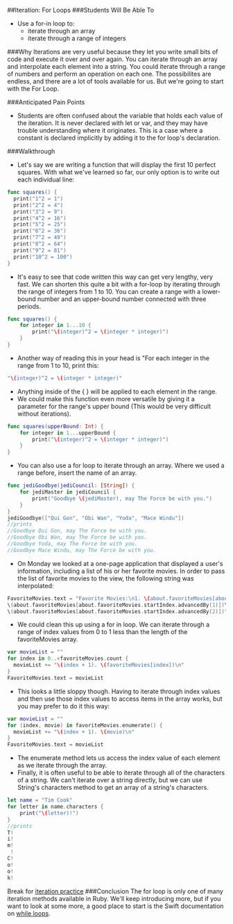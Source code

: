 ##Iteration: For Loops
###Students Will Be Able To
- Use a for-in loop to:
  - iterate through an array
  - iterate through a range of integers


###Why
Iterations are very useful because they let you write small bits of code and execute it over and over again. You can iterate through an array and interpolate each element into a string. You could iterate through a range of numbers and perform an operation on each one. The possibilites are endless, and there are a lot of tools available for us. But we're going to start with the For Loop.

###Anticipated Pain Points
- Students are often confused about the variable that holds each value of the iteration. It is never declared with let or var, and they may have trouble understanding where it originates. This is a case where a constant is declared implicitly by adding it to the for loop's declaration. 

###Walkthrough
- Let's say we are writing a function that will display the first 10 perfect squares. With what we've learned so far, our only option is to write out each individual line:
```Swift
func squares() {
  print("1^2 = 1")
  print("2^2 = 4")
  print("3^2 = 9")
  print("4^2 = 16")
  print("5^2 = 25")
  print("6^2 = 36")
  print("7^2 = 49")
  print("8^2 = 64")
  print("9^2 = 81")
  print("10^2 = 100")
}
```
- It's easy to see that code written this way can get very lengthy, very fast. We can shorten this quite a bit with a for-loop by iterating through the range of integers from 1 to 10. You can create a range with a lower-bound number and an upper-bound number connected with three periods.
```Swift
func squares() {
    for integer in 1...10 {
        print("\(integer)^2 = \(integer * integer)")
    }
}
```
- Another way of reading this in your head is "For each integer in the range from 1 to 10, print this: 
```Swift
"\(integer)^2 = \(integer * integer)"
```
- Anything inside of the { } will be applied to each element in the range.
- We could make this function even more versatile by giving it a parameter for the range's upper bound (This would be very difficult without iterations).
```Swift
func squares(upperBound: Int) {
    for integer in 1...upperBound {
        print("\(integer)^2 = \(integer * integer)")
    }
}
```
- You can also use a for loop to iterate through an array. Where we used a range before, insert the name of an array.
```Swift
func jediGoodbye(jediCouncil: [String]) {
    for jediMaster in jediCouncil {
        print("Goodbye \(jediMaster), may The Force be with you.")
    }
}
jediGoodbye(["Qui Gon", "Obi Wan", "Yoda", "Mace Windu"])
//prints
//Goodbye Qui Gon, may The Force be with you.
//Goodbye Obi Wan, may The Force be with you.
//Goodbye Yoda, may The Force be with you.
//Goodbye Mace Windu, may The Force be with you.
```
- On Monday we looked at a one-page application that displayed a user's information, including a list of his or her favorite movies. In order to pass the list of favorite movies to the view, the following string was interpolated:
```Swift
FavoriteMovies.text = "Favorite Movies:\n1. \(about.favoriteMovies[about.favoriteMovies.startIndex])\n2.
\(about.favoriteMovies[about.favoriteMovies.startIndex.advancedBy(1)])\n3.
\(about.favoriteMovies[about.favoriteMovies.startIndex.advancedBy(2)])"
```
- We could clean this up using a for in loop. We can iterate through a range of index values from 0 to 1 less than the length of the favoriteMovies array.
```Swift
var movieList = ""
for index in 0..<favoriteMovies.count {
  movieList += "\(index + 1). \(favoriteMovies[index])\n"
}
FavoriteMovies.text = movieList
```
- This looks a little sloppy though. Having to iterate through index values and then use those index values to access items in the array works, but you may prefer to do it this way:
```Swift
var movieList = ""
for (index, movie) in favoriteMovies.enumerate() {
  movieList += "\(index + 1). \(movie)\n"
}
FavoriteMovies.text = movieList
```
- The enumerate method lets us access the index value of each element as we iterate through the array.
- Finally, it is often useful to be able to iterate through all of the characters of a string. We can't iterate over a string directly, but we can use String's characters method to get an array of a string's characters.
```Swift
let name = "Tim Cook"
for letter in name.characters {
    print("\(letter)!")
}
//prints
T!
i!
m!
 !
C!
o!
o!
k!
```
Break for [iteration practice](https://github.com/upperlinecode/intro-to-swift/tree/master/day-3/IterationPractice.playground)
###Conclusion
The for loop is only one of many iteration methods available in Ruby. We'll keep introducing more, but if you want to look at some more, a good place to start is the Swift documentation on [while loops](https://developer.apple.com/library/ios/documentation/Swift/Conceptual/Swift_Programming_Language/ControlFlow.html#//apple_ref/doc/uid/TP40014097-CH9-ID120).

